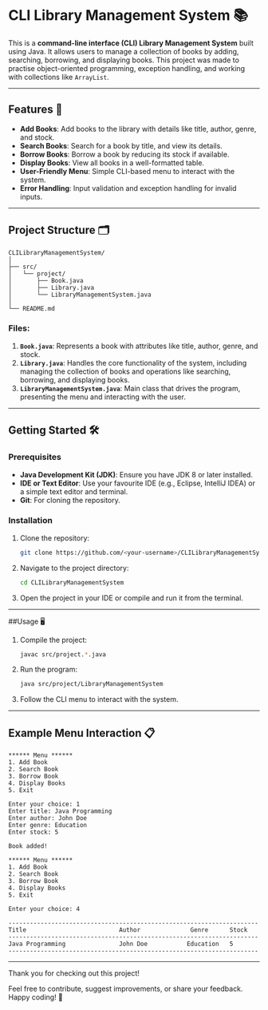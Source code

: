 # CLI Library Management System 📚

This is a **command-line interface (CLI) Library Management System** built using Java. It allows users to manage a collection of books by adding, searching, borrowing, and displaying books. This project was made to practise object-oriented programming, exception handling, and working with collections like `ArrayList`.

---

## Features 🚀

- **Add Books**: Add books to the library with details like title, author, genre, and stock.
- **Search Books**: Search for a book by title, and view its details.
- **Borrow Books**: Borrow a book by reducing its stock if available.
- **Display Books**: View all books in a well-formatted table.
- **User-Friendly Menu**: Simple CLI-based menu to interact with the system.
- **Error Handling**: Input validation and exception handling for invalid inputs.

---

## Project Structure 🗂️

```plaintext
CLILibraryManagementSystem/
│
├── src/
│   └── project/
│       ├── Book.java
│       ├── Library.java
│       └── LibraryManagementSystem.java
│
└── README.md
```

### Files:

1. **`Book.java`**: Represents a book with attributes like title, author, genre, and stock.
2. **`Library.java`**: Handles the core functionality of the system, including managing the collection of books and operations like searching, borrowing, and displaying books.
3. **`LibraryManagementSystem.java`**: Main class that drives the program, presenting the menu and interacting with the user.

---

## Getting Started 🛠️

### Prerequisites
- **Java Development Kit (JDK)**: Ensure you have JDK 8 or later installed.
- **IDE or Text Editor**: Use your favourite IDE (e.g., Eclipse, IntelliJ IDEA) or a simple text editor and terminal.
- **Git**: For cloning the repository.

### Installation
1. Clone the repository:
   ```bash
   git clone https://github.com/<your-username>/CLILibraryManagementSystem.git
   ```
2. Navigate to the project directory:
   ```bash
   cd CLILibraryManagementSystem
   ```
3. Open the project in your IDE or compile and run it from the terminal.

---

##Usage 🖥️

1. Compile the project:
   ```bash
   javac src/project.*.java
   ```
2. Run the program:
   ```bash
   java src/project/LibraryManagementSystem
   ```
3. Follow the CLI menu to interact with the system.

---

## Example Menu Interaction 📋

```plaintext
****** Menu ******
1. Add Book
2. Search Book
3. Borrow Book
4. Display Books
5. Exit

Enter your choice: 1
Enter title: Java Programming
Enter author: John Doe
Enter genre: Education
Enter stock: 5

Book added!

****** Menu ******
1. Add Book
2. Search Book
3. Borrow Book
4. Display Books
5. Exit

Enter your choice: 4

----------------------------------------------------------------------  
Title                          Author              Genre      Stock  
----------------------------------------------------------------------  
Java Programming               John Doe           Education   5  
----------------------------------------------------------------------
```

---

Thank you for checking out this project!

Feel free to contribute, suggest improvements, or share your feedback.  
Happy coding! 🎉
